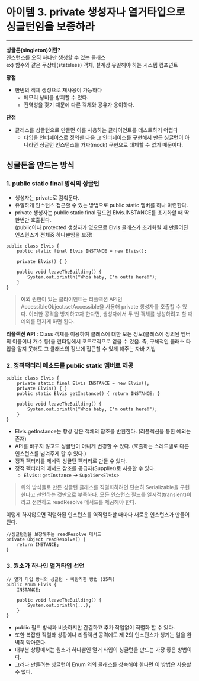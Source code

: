 # 아이템 3. private 생성자나 열거타입으로 싱글턴임을 보증하라

---
**싱글톤(singleton)이란?**   
인스턴스를 오직 하나만 생성할 수 있는 클래스  
ex) 함수와 같은 무상태(stateless) 객체, 설계상 유일해야 하는 시스템 컴포넌트 

**장점**
- 한번의 객체 생성으로 재사용이 가능하다 
  + 메모리 낭비를 방지할 수 있다. 
  + 전역성을 갖기 때문에 다른 객체와 공유가 용이하다. 
  
**단점**
- 클래스를 싱글턴으로 만들면 이를 사용하는 클라이언트를 테스트하기 어렵다
  + 타입을 인터페이스로 정의한 다음 그 인터페이스를 구현해서 만든 싱글턴이 아니라면 싱글턴 인스턴스를 가짜(mock) 구현으로 대체할 수 없기 때문이다.     
  


## 싱글톤을 만드는 방식
### 1. public static final 방식의 싱글턴
- 생성자는 private로 감춰둔다. 
- 유일하게 인스턴스 접근할 수 있는 방법으로 public static 멤버를 하나 마련한다. 
- private 생성자는 public static final 필드인 Elvis.INSTANCE를 초기화할 때 딱 한번만 호출된다.    
  (public이나 protected 생성자가 없으므로 Elvis 클래스가 초기화될 때 만들어진 인스턴스가 전체중 하나뿐임을 보장)

```
public class Elvis {
    public static final Elvis INSTANCE = new Elvis();

    private Elvis() { }

    public void leaveTheBuilding() {
        System.out.println("Whoa baby, I'm outta here!");
    }
}
```
     
> **예외**
> 권한이 있는 클라이언트는 리플렉션 API인  AccessibleObject.setAccessible을 사용해 private 생성자를 호출할 수 있다. 이러한 공격을 방지하고자 한다면, 생성자에서 두 번 객체를 생성하려고 할 때 예외를 던지게 하면 된다.

**리플렉션 API** : Class 객체를 이용하여 클래스에 대한 모든 정보(클래스에 정의된 멤버의 이름이나 개수 등)을 런타임에서 코드로직으로 얻을 수 있음. 즉,  구체적인 클래스 타입을 알지 못해도 그 클래스의 정보에 접근할 수 있게 해주는 자바 기법 
   

### 2. 정적팩터리 메소드를 public static 멤버로 제공
```
public class Elvis {
    private static final Elvis INSTANCE = new Elvis();
    private Elvis() { }
    public static Elvis getInstance() { return INSTANCE; }

    public void leaveTheBuilding() {
        System.out.println("Whoa baby, I'm outta here!");
    }
}
```

- Elvis.getInstance는 항상 같은 객체의 참조를 반환한다. (리플렉션을 통한 예외는 존재)
- API를 바꾸지 않고도 싱글턴이 아니게 변경할 수 있다. (호출하는 스레드별로 다른 인스턴스를 넘겨주게 할 수 있다.)
- 정적 펙터리를 제네릭 싱글턴 펙터리로 만들 수 있다. 
- 정적 펙터리의 메서드 참조를 공급자(Supplier)로 사용할 수 있다. 
  + ```Elvis::getInstance``` -> ```Supplier<Elvis>``` 


> 위의 방식들로 만든 싱글턴 클래스를 직렬화하려면 단순히 Serializable을 구현한다고 선언하는 것만으로 부족하다. 
> 모든 인스턴스 필드를 일시적(transient)이라고 선언하고 readResolve 메서드를 제공해야 한다. 
>
이렇게 하지않으면 직렬화된 인스턴스를 역직렬화할 때마다 새로운 인스턴스가 만들어진다. 

```
//싱글턴임을 보장해주는 readResolve 메서드 
private Object readResolve() {
    return INSTANCE;
}
```   



### 3. 원소가 하나인 열거타입 선언
```
// 열거 타입 방식의 싱글턴 - 바람직한 방법 (25쪽)
public enum Elvis {
    INSTANCE;

    public void leaveTheBuilding() {
        System.out.println(...);
    }
}
```

- public 필드 방식과 비슷하지만 간결하고 추가 작업없이 직렬화 할 수 있다. 
- 또한 복잡한 직렬화 상황이나 리플렉션 공격에도 제 2의 인스턴스가 생기는 일을 완벽히 막아준다. 
- 대부분 상황에서는 원소가 하나뿐인 열거 타입이 싱글턴을 만드는 가장 좋은 방법이다. 
- 그러나 만들려는 싱글턴이 Enum 외의 클래스를 상속해야 한다면 이 방법은 사용할 수 없다. 
